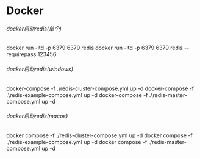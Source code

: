 # Docker
###### docker启动redis(单个)
docker run -itd -p 6379:6379 redis
docker run -itd -p 6379:6379 redis --requirepass 123456

###### docker启动redis(windows)
docker-compose -f .\redis-cluster-compose.yml up -d
docker-compose -f .\redis-example-compose.yml up -d
docker-compose -f .\redis-master-compose.yml up -d

###### docker启动redis(macos)
docker compose -f ./redis-cluster-compose.yml up -d
docker compose -f ./redis-example-compose.yml up -d
docker compose -f ./redis-master-compose.yml up -d